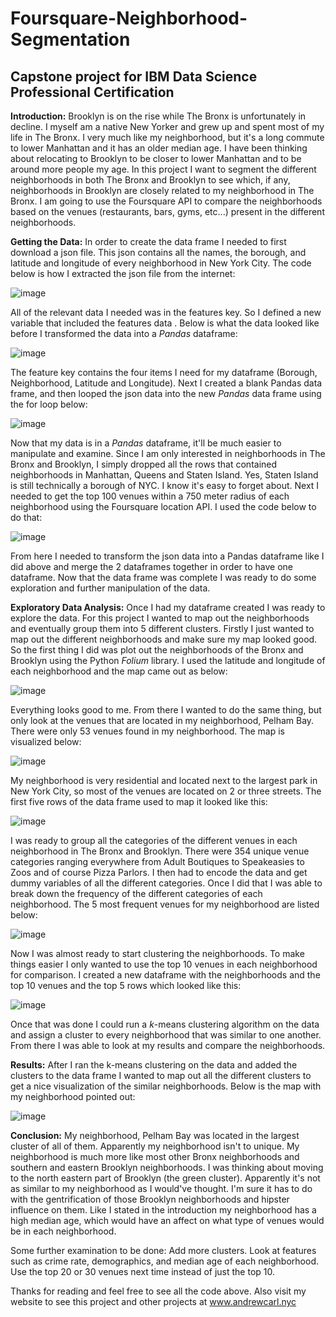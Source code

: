 # Foursquare-Neighborhood-Segmentation
Capstone project for IBM Data Science Professional Certification
-----------------------------------------------------------------
__Introduction:__ Brooklyn is on the rise while The Bronx is unfortunately in decline. I myself am a native New Yorker and grew up and spent most of my life in The Bronx. I very much like my neighborhood, but it's a long commute to lower Manhattan and it has an older median age. I have been thinking about relocating to Brooklyn to be closer to lower Manhattan and to be around more people my age. In this project I want to segment the different neighborhoods in both The Bronx and Brooklyn to see which, if any, neighborhoods in Brooklyn are closely related to my neighborhood in The Bronx. I am going to use the Foursquare API to compare the neighborhoods based on the venues (restaurants, bars, gyms, etc...) present in the different neighborhoods.

__Getting the Data:__ In order to create the data frame I needed to first download a json file. This json contains all the names, the borough, and latitude and longitude of every neighborhood in New York City. The code below is how I extracted the json file from the internet: 

![image](https://user-images.githubusercontent.com/35437820/56395484-ce2fa480-6208-11e9-919c-a19c5e003d8c.png)

All of the relevant data I needed was in the features key. So I defined a new variable that included the features data . Below is what the data looked like before I transformed the data into a _Pandas_ dataframe:

![image](https://user-images.githubusercontent.com/35437820/56395606-3ed6c100-6209-11e9-9b23-87b66d425784.png)

The feature key contains the four items I need for my dataframe (Borough, Neighborhood, Latitude and Longitude). Next I created a blank Pandas data frame, and then looped the json data into the new _Pandas_ data frame using the for loop below:

![image](https://user-images.githubusercontent.com/35437820/56395723-c15f8080-6209-11e9-9f2b-608e130e8f3b.png)

Now that my data is in a _Pandas_ dataframe, it'll be much easier to manipulate and examine. Since I am only interested in neighborhoods in The Bronx and Brooklyn, I simply dropped all the rows that contained neighborhoods in Manhattan, Queens and Staten Island. Yes, Staten Island is still technically a borough of NYC. I know it's easy to forget about. Next I needed to get the top 100 venues within a 750 meter radius of each neighborhood using the Foursquare location API. I used the code below to do that:

![image](https://user-images.githubusercontent.com/35437820/56395857-4e0a3e80-620a-11e9-8d9b-8b4b5025e52c.png)

From here I needed to transform the json data into a Pandas dataframe like I did above and merge the 2 dataframes together in order to have one dataframe. Now that the data frame was complete I was ready to do some exploration and further manipulation of the data.

__Exploratory Data Analysis:__ Once I had my dataframe created I was ready to explore the data. For this project I wanted to map out the neighborhoods and eventually group them into 5 different clusters. Firstly I just wanted to map out the different neighborhoods and make sure my map looked good.  So the first thing I did was plot out the neighborhoods of the Bronx and Brooklyn using the Python _Folium_ library. I used the latitude and longitude of each neighborhood and the map came out as below:

![image](https://user-images.githubusercontent.com/35437820/56395976-d4268500-620a-11e9-8969-c13d384ca5c1.png)

Everything looks good to me. From there I wanted to do the same thing, but only look at the venues that are located in my neighborhood, Pelham Bay. There were only 53 venues found in my neighborhood. The map is visualized below: 

![image](https://user-images.githubusercontent.com/35437820/56396054-28316980-620b-11e9-8dae-71ba176d40cd.png)

My neighborhood is very residential and located next to the largest park in New York City, so most of the venues are located on 2 or three streets. The first five rows of the data frame used to map it looked like this:

![image](https://user-images.githubusercontent.com/35437820/56396135-7a728a80-620b-11e9-8ec8-c9c1dd7a5a33.png)

I was ready to group all the categories of the different venues in each neighborhood in The Bronx and Brooklyn. There were 354 unique venue categories ranging everywhere from Adult Boutiques to Speakeasies to Zoos and of course Pizza Parlors. I then had to encode the data and get dummy variables of all the different categories. Once I did that I was able to break down the frequency of the different categories of each neighborhood. The 5 most frequent venues for my neighborhood are listed below:

![image](https://user-images.githubusercontent.com/35437820/56396238-e5bc5c80-620b-11e9-90e6-63c6c0274c59.png)

Now I was almost ready to start clustering the neighborhoods. To make things easier I only wanted to use the top 10 venues in each neighborhood for comparison. I created a new dataframe with the neighborhoods and the top 10 venues and the top 5 rows  which looked like this:

![image](https://user-images.githubusercontent.com/35437820/56397290-0e932080-6211-11e9-9234-330ad92764e0.png)

Once that was done I could run a _k_-means clustering algorithm on the data and assign a cluster to every neighborhood that was similar to one another. From there I was able to look at my results and compare the neighborhoods. 

__Results:__ After I ran the k-means clustering on the data and added the clusters to the data frame I wanted to map out all the different clusters to get a nice visualization of the similar neighborhoods. Below is the map with my neighborhood pointed out:

![image](https://user-images.githubusercontent.com/35437820/56397356-629e0500-6211-11e9-93b3-a70bdefca432.png)

__Conclusion:__ My neighborhood, Pelham Bay was located in the largest cluster of all of them. Apparently my neighborhood isn't to unique. My neighborhood is much more like most other Bronx neighborhoods and southern and eastern Brooklyn neighborhoods. I was thinking about moving to the north eastern part of Brooklyn (the green cluster). Apparently it's not as similar to my neighborhood as I would've thought. I'm sure it has to do with the gentrification of those Brooklyn neighborhoods and hipster influence on them. Like I stated in the introduction my neighborhood has a high median age, which would have an affect on what type of venues would be in each neighborhood. 

Some further examination to be done:
Add more clusters.
Look at features such as crime rate, demographics, and median age of each neighborhood. 
Use the top 20 or 30 venues next time instead of just the top 10. 

Thanks for reading and feel free to see all the code above. Also visit my website to see this project and other projects at www.andrewcarl.nyc 
